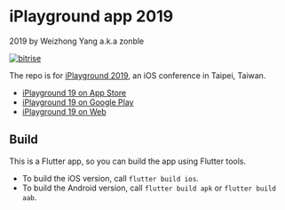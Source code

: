# iPlayground app 2019

2019 by Weizhong Yang a.k.a zonble

[![bitrise](https://app.bitrise.io/app/9452aea37b7d2d45.svg?token=ykuUH8L5yjP3rf3P8cuuYQ)](https://app.bitrise.io/app/9452aea37b7d2d45)

The repo is for [iPlayground 2019](https://iplayground.io/2019/), an iOS
conference in Taipei, Taiwan.

- [iPlayground 19 on App Store](https://apps.apple.com/tw/app/iplayground-18/id1367423535)
- [iPlayground 19 on Google Play](https://play.google.com/store/apps/details?id=net.zonble.iplayground19)
- [iPlayground 19 on Web](http://iplayground.io/2019app)

## Build

This is a Flutter app, so you can build the app using Flutter tools.

- To build the iOS version, call `flutter build ios`.
- To build the Android version, call `flutter build apk` or `flutter build aab`.
